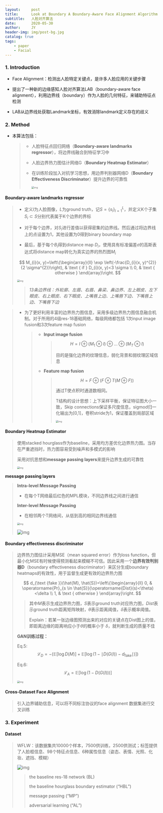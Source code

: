```yaml
---
layout:     post
title:      Look at Boundary A Boundary-Aware Face Alignment Algorithm
subtitle:   人脸对齐算法
date:       2020-05-30
author:     JY
header-img: img/post-bg.jpg
catalog: true
tags:
    - paper
    - Facial
---
```




### 1. Introduction

- Face Alignment：检测出人脸特定关键点，是许多人脸应用的关键步骤

- 提出了一种新的边缘感知人脸对齐算法LAB（boundary-aware face alignment），利用边界线（boundary）作为人脸的几何特征，来辅助特征点检测

- LAB从边界线处获取Landmark坐标，有效消除landmark定义存在的歧义

  

### 2. Method

- 本算法包括：

  > - 人脸特征点回归网络（**Boundary-aware landmarks regressor**），将边界线融合到特征学习中
  > - 人脸边界热力图估计网络G（**Boundary Heatmap Estimator**）
  >
  > - 在训练阶段加入对抗学习思想，用边界判别器网络D（**Boundary Effectiveness Discriminator**）提升边界的可靠性
  >
  >   <img src="https://github.com/ZJU-CVs/zju-cvs.github.io/raw/master/img/LAB/4.png" alt="img" style="zoom: 50%;" />



#### **Boundary-aware landmarks regressor**

> - 定义$I$为人脸图像，$L$为ground truth，记$S=\{s_l\}^L_{l=1}$，并定义K个子集$S_i\subset S$分别代表属于K个边界的界标
>
> - 对于每个边界，对$S_i$进行差值以获得密集的边界线。然后通过将边界线上的点设置为1，其他设置为0得到binary boundary map
>
> - 最后，基于每个$B_i$得到distance map $D_i$，使用具有标准偏差$\sigma$的高斯表达式将distance map转化为真实边界的热烈图$M_i$
>
> $$
> M_{i}(x, y)=\left\{\begin{array}{ll}
> \exp \left(-\frac{D_{i}(x, y)^{2}}{2 \sigma^{2}}\right), & \text { if } D_{i}(x, y)<3 \sigma \\
> 0, & \text { otherwise }
> \end{array}\right.
> $$
>
> 
>
> <img src="https://github.com/ZJU-CVs/zju-cvs.github.io/raw/master/img/LAB/1.png" alt="img" style="zoom: 50%;" />
>
> > *13条边界线：外轮廓、左眉、右眉、鼻梁、鼻边界、左上眼皮、左下眼皮、右上眼皮、右下眼皮、上嘴唇上边、上嘴唇下边、下嘴唇上边、下嘴唇下边*





> - 为了更好利用丰富的边界热力图信息，采用多级边界热力图信息融合机制。对于所用的4级res-18基础网络，每级网络都包括 1次input image fusion和3次feature map fusion
>
>   > - **Input image fusion**
>   >
>   >   > $$
>   >   > H=I \oplus\left(M_{1} \otimes I\right) \oplus \ldots \oplus\left(M_{T} \otimes I\right)
>   >   > $$
>   >   >
>   >   > 目的是强化边界的纹理信息，弱化背景和弱纹理区域信息
>   >
>   >   
>   >
>   > - **Feature map fusion**
>   >
>   >   > $$
>   >   > H=F \oplus(F \otimes T(M \oplus F))
>   >   > $$
>   >   >
>   >   > 通过T使点积时通道数相同。
>   >   >
>   >   > T结构的设计思想：上下采样平衡，保证特征图大小一致，Skip connections保证多尺度信息，sigmod归一化输出为[0,1]，卷积stride为1，保证覆盖到局部区域
>   >   >
>   >   > <img src="https://github.com/ZJU-CVs/zju-cvs.github.io/raw/master/img/LAB/2.png" alt="img" style="zoom: 50%;" />
>   >   >
>   >   > 

#### **Boundary Heatmap Estimator**

> 使用stacked hourglass作为baseline，采用均方差优化边界热力图。当存在严重遮挡时，热力图容易受到噪声和多模式的影响
>
> 采用对抗思想和**message passing layers**来提升边界生成的可靠性
>
> <img src="https://github.com/ZJU-CVs/zju-cvs.github.io/raw/master/img/LAB/3.png" alt="img" style="zoom: 50%;" />

**message passing layers**

> **Intra-level Message Passing**
>
> -  在每个T网络最后红色的MPL模块，不同边界线之间进行通信
>
> **Inter-level Message Passing**
>
> - 在相邻两个T网络间，从低到高的相同边界线通信
>
> <img src="https://github.com/ZJU-CVs/zju-cvs.github.io/raw/master/img/LAB/5.png" alt="img" style="zoom:50%;" />
>
> ![img](https://github.com/ZJU-CVs/zju-cvs.github.io/raw/master/img/LAB/6.png)



#### Boundary effectiveness discriminator

> 边界热力图估计采用MSE（mean squared error）作为loss function，但最小化MSE有时候使得预测看起来模糊不可信。因此采用一个**边界有效判别器D**（boundary effectiveness discriminator）来区分生成boundary heatmaps的有效性，用于监督生成更有效的边界热力图
>
> 
> $$
> d_{\text {fake }}(\hat{M}, \hat{S})=\left\{\begin{array}{ll}
> 0, & \operatorname{Pr}_{s \in \hat{S}}(\operatorname{Dist}(s)<\theta)<\delta \\
> 1, & \text { otherwise }
> \end{array}\right.
> $$
>
> > 其中$M$表示生成边界热力图，$S$表示ground truth对应热力图，$Dist$表示ground truth距离矩阵映射，$\theta$表示距离阈值，$\delta$表示概率阈值。
> >
> > Explain：若某一张边缘图预测出来的对应的关键点在Dist图上的值，即距离边缘的距离响应小于$\theta$的概率小于 $\delta$，就判断生成的质量不佳
>
> **GAN训练过程：**
>
> Eq.5: $$\mathcal{L}_{D}=-\left(\mathbb{E}[\log D(M)]+\mathbb{E}\left[\log \left(1-\mid D(G(I))-d_{\mathrm{fake}}\mid\right)\right]\right)$$
>
> Eq.6: $$\mathcal{L}_{A}=\mathbb{E}[\log (1-D(G(I)))]$$
>
> <img src="https://github.com/ZJU-CVs/zju-cvs.github.io/raw/master/img/LAB/7.png" alt="img" style="zoom:50%;" />



#### Cross-Dataset Face Alignment

> 引入边界辅助信息，可以将不同标注协议的face alignment 数据集进行交叉训练



### 3. Experiment

#### Dataset

> WFLW：该数据集共10000个样本，7500供训练，2500供测试；标签提供了人脸框信息、98个特征点信息、6种属性信息（姿态、表情、光照、化妆、遮挡、模糊）
>
> ![img](https://github.com/ZJU-CVs/zju-cvs.github.io/raw/master/img/LAB/8.png)
>
> > the baseline res-18 network (BL)
> >
> > the baseline hourglass boundary estimator (“HBL”)
> >
> > message passing (“MP”)
> >
> > adversarial learning (“AL”)

